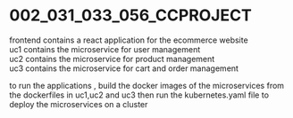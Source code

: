 # 002_031_033_056_CCPROJECT

frontend contains a react application for the ecommerce website <br/>
uc1 contains the microservice for user management <br/>
uc2 contains the microservice for product management <br/>
uc3 contains the microservice for cart and order management <br/>

to run the applications , build the docker images of the microservices from the dockerfiles in uc1,uc2 and uc3 then run the kubernetes.yaml file to deploy the microservices on a cluster
